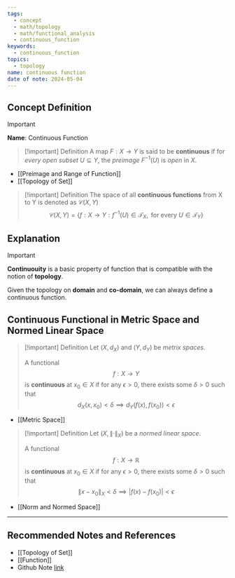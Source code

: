 ```yaml
---
tags:
  - concept
  - math/topology
  - math/functional_analysis
  - continuous_function
keywords:
  - continuous_function
topics:
  - topology
name: continuous function
date of note: 2024-05-04
---
```


## Concept Definition

>[!important]
>**Name**:  Continuous Function


>[!important] Definition
>A map $F: X \rightarrow Y$ is said to be **continuous** if for *every open subset* $U \subseteq Y$, the *preimage* $F^{-1}(U)$ is *open* in $X$.

- [[Preimage and Range of Function]]
- [[Topology of Set]]

>[!important] Definition
>The space of all **continuous functions** from X to Y is denoted as $\mathcal{C}(X, Y)$
> $$
> \mathcal{C}(X, Y) = \left\{ f: X \rightarrow Y:  f^{-1}(U) \in \mathscr{T}_{X}, \text{ for every }U\in \mathscr{T}_{Y} \right\}
> $$



## Explanation

>[!important]
>**Continuouity** is a basic property of function that is compatible with the notion of **topology**. 
>
>Given the topology on **domain** and **co-domain**, we can always define a continuous function. 

## Continuous Functional in Metric Space and Normed Linear Space

>[!important] Definition
>Let $(X, d_{X})$  and $(Y, d_{Y})$ be *metrix spaces.*
>
>A functional $$f: X \to Y$$ is **continuous** at $x_{0}\in X$ if for any $\epsilon >0$, there exists some $\delta >0$ such that 
>$$
>d_{X}(x, x_{0}) < \delta \implies d_{Y}(f(x), f(x_{0})) < \epsilon  
>$$

- [[Metric Space]]

>[!important] Definition
>Let $(X, \lVert \cdot \rVert_{X})$ be a *normed linear space*. 
>
>A functional $$f: X \to \mathbb{R}$$ is **continuous** at $x_{0}\in X$ if for any $\epsilon >0$, there exists some $\delta >0$ such that 
>$$
>\lVert x - x_{0} \rVert_{X} < \delta \implies \lvert f(x) - f(x_{0}) \rvert < \epsilon  
>$$

- [[Norm and Normed Space]]




-----------
##  Recommended Notes and References

- [[Topology of Set]]
- [[Function]]
- Github Note [link](https://github.com/TianpeiLuke/SelfStudyNotes/tree/master/self-study/probability_and_measure_theory)